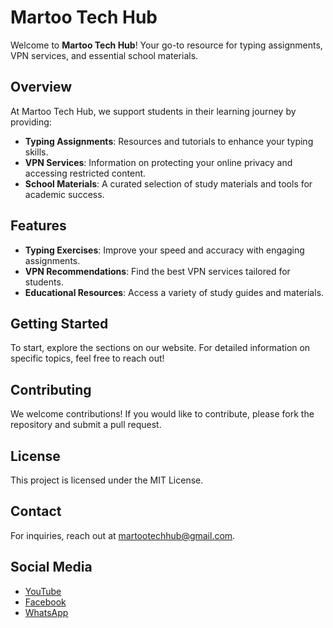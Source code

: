 # Martoo Tech Hub

Welcome to **Martoo Tech Hub**! Your go-to resource for typing assignments, VPN services, and essential school materials.

## Overview

At Martoo Tech Hub, we support students in their learning journey by providing:

- **Typing Assignments**: Resources and tutorials to enhance your typing skills.
- **VPN Services**: Information on protecting your online privacy and accessing restricted content.
- **School Materials**: A curated selection of study materials and tools for academic success.

## Features

- **Typing Exercises**: Improve your speed and accuracy with engaging assignments.
- **VPN Recommendations**: Find the best VPN services tailored for students.
- **Educational Resources**: Access a variety of study guides and materials.

## Getting Started

To start, explore the sections on our website. For detailed information on specific topics, feel free to reach out!

## Contributing

We welcome contributions! If you would like to contribute, please fork the repository and submit a pull request.

## License

This project is licensed under the MIT License.

## Contact

For inquiries, reach out at [martootechhub@gmail.com](mailto:martootechhub@gmail.com).

## Social Media

- [YouTube](https://youtube.com/@martootech?si=WtTmTBtO6VjvajdN)
- [Facebook](https://www.facebook.com/profile.php?id=61561559594029)
- [WhatsApp](https://wa.me/260950322498)
